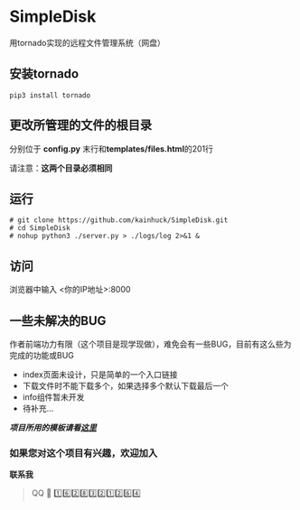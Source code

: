 # SimpleDisk
用tornado实现的远程文件管理系统（网盘）



## 安装tornado

```
pip3 install tornado
```



## 更改所管理的文件的根目录

分别位于 **config.py** 末行和**templates/files.html**的201行

请注意：**这两个目录必须相同**



## 运行

```shell
# git clone https://github.com/kainhuck/SimpleDisk.git
# cd SimpleDisk
# nohup python3 ./server.py > ./logs/log 2>&1 &
```



## 访问

浏览器中输入 <你的IP地址>:8000



## 一些未解决的BUG

作者前端功力有限（这个项目是现学现做），难免会有一些BUG，目前有这么些为完成的功能或BUG

- index页面未设计，只是简单的一个入口链接
- 下载文件时不能下载多个，如果选择多个默认下载最后一个
- info组件暂未开发
- 待补充...



***项目所用的模板请看[这里](https://github.com/kainhuck/tornado_project_template_for_vue)***



### 如果您对这个项目有兴趣，欢迎加入

**联系我**

> QQ :fist_right:  :one::six::two::eight::three::two::one::two::six::four:













